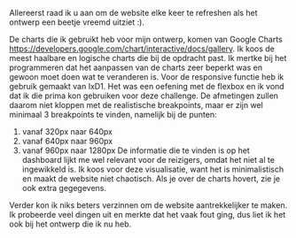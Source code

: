 Allereerst raad ik u aan om de website elke keer te refreshen als het ontwerp een beetje vreemd uitziet :).

De charts die ik gebruikt heb voor mijn ontwerp, komen van Google Charts https://developers.google.com/chart/interactive/docs/gallery. Ik koos de meest haalbare en logische charts die bij de opdracht past. Ik mertke bij het programmeren dat het aanpassen van de charts zeer beperkt was en gewoon moet doen wat te veranderen is.
Voor de responsive functie heb ik gebruik gemaakt van IxD1. Het was een oefening met de flexbox en ik vond dat ik die prima kon gebruiken voor deze challenge. De afmetingen zullen daarom niet kloppen met de realistische breakpoints, maar er zijn wel minimaal 3 breakpoints te vinden, namelijk bij de punten:
1. vanaf 320px naar 640px
2. vanaf 640px naar 960px
3. vanaf 960px naar 1280px
De informatie die te vinden is op het dashboard lijkt me wel relevant voor de reizigers, omdat het niet al te ingewikkeld is. Ik koos voor deze visualisatie, want het is minimalistisch en maakt de website niet chaotisch. Als je over de charts hovert, zie je ook extra gegegevens.

Verder kon ik niks beters verzinnen om de website aantrekkelijker te maken. Ik probeerde veel dingen uit en merkte dat het vaak fout ging, dus liet ik het ook bij het ontwerp die ik nu heb. 
